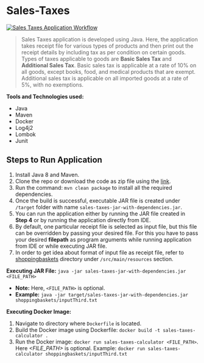 # Sales-Taxes 

[![Sales Taxes Application Workflow](https://github.com/AjayDhami/Sales-Taxes/actions/workflows/maven.yml/badge.svg)](https://github.com/AjayDhami/Sales-Taxes/actions/workflows/maven.yml)

> Sales Taxes application is developed using Java. Here, the application takes receipt file for various types of products and then print out the receipt details
by including tax as per condition on certain goods. Types of taxes applicable to goods are **Basic Sales Tax** and **Additional Sales Tax**. Basic sales 
tax is applicable at a rate of 10% on all goods, except books, food, and medical products that are exempt. Additional sales tax is applicable on all 
imported goods at a rate of 5%, with no exemptions.

**Tools and Technologies used:**
  - Java
  - Maven
  - Docker
  - Log4j2
  - Lombok
  - Junit

## Steps to Run Application
1) Install Java 8 and Maven.
2) Clone the repo or download the code as zip file using the [link](https://github.com/AjayDhami/Sales-Taxes).
3) Run the command: `mvn clean package` to install all the required dependencies.
4) Once the build is successful, executable JAR file is created under `/target` folder with name `sales-taxes-jar-with-dependencies.jar`.
5) You can run the application either by running the JAR file created in **Step 4** or by running the application directly from IDE.
6) By default, one particular receipt file is selected as input file, but this file can be overridden by passing your desired file. For this you have
to pass your desired **filepath** as program arguments while running application from IDE or while executing JAR file.
7) In order to get idea about format of input file as receipt file, refer to
[shoppingbaskets](https://github.com/AjayDhami/Sales-Taxes/tree/main/src/main/resources/shoppingbaskets) directory under `/src/main/resources` section.

**Executing JAR File:**
```java -jar sales-taxes-jar-with-dependencies.jar <FILE_PATH>```
- **Note:** Here, `<FILE_PATH>` is optional. 
- **Example:** `java -jar target/sales-taxes-jar-with-dependencies.jar shoppingbaskets/inputThird.txt`

**Executing Docker Image:**
1) Navigate to directory where `Dockerfile` is located.
2) Build the Docker image using Dockerfile: `docker build -t sales-taxes-calculator .`
3) Run the Docker image: `docker run sales-taxes-calculator <FILE_PATH>`. Here *<FILE_PATH>* is optional.
Example: `docker run sales-taxes-calculator shoppingbaskets/inputThird.txt`

